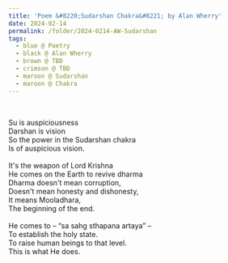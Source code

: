 ```yaml
---
title: 'Poem &#8220;Sudarshan Chakra&#8221; by Alan Wherry'
date: 2024-02-14
permalink: /folder/2024-0214-AW-Sudarshan
tags:
  - blue @ Poetry
  - black @ Alan Wherry
  - brown @ TBD
  - crimson @ TBD
  - maroon @ Sudarshan
  - maroon @ Chakra
---
```


<br>

<p>
Su is auspiciousness<br>
Darshan is vision<br>
So the power in the Sudarshan chakra<br>
Is of auspicious vision.<br>
<br>
It's the weapon of Lord Krishna<br>
He comes on the Earth to revive dharma<br>
Dharma doesn't mean corruption,<br>
Doesn't mean honesty and dishonesty,<br>
It means Mooladhara,<br>
The beginning of the end.<br>
<br>
He comes to – “sa sahg sthapana artaya” –<br>
To establish the holy state.<br>
To raise human beings to that level.<br>
This is what He does.<br>
</p>